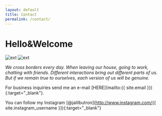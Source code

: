 ```yaml
---
layout: default
title: Contact
permalink: /contact/
---
```


# Hello&Welcome



![ext](jalilmdx1.github.io/assets/profilephoto1.jpg)
![ext](/Users/Jalil/Desktop/runnercamplogo.jpg)

_We cross borders every day. When leaving our house, going to work, chatting with 
friends. Different interactions bring out different parts of us. But if we remain true to 
ourselves, each version of us will be genuine._


For business inquiries send me an e-mail [HERE](mailto:{{ site.email }}){:target="_blank"}.

You can follow my Instagram [@jalilbutron](http://www.instagram.com/{{ site.instagram_username }}){:target="_blank"}